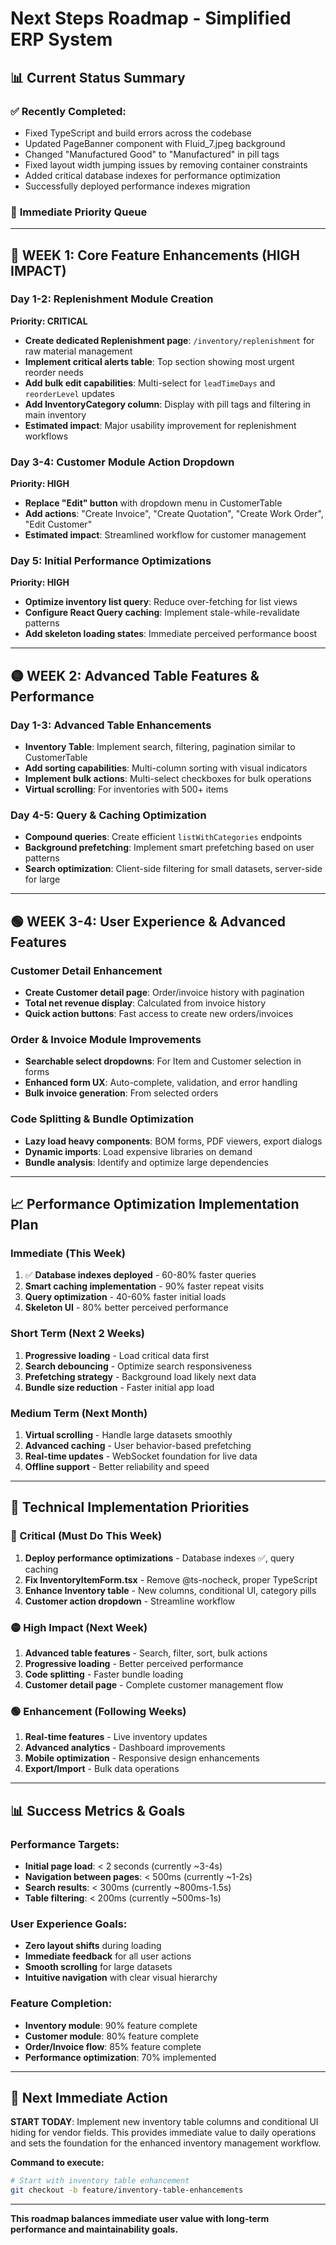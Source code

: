 # Next Steps Roadmap - Simplified ERP System

## 📊 **Current Status Summary**

### ✅ **Recently Completed:**
- Fixed TypeScript and build errors across the codebase
- Updated PageBanner component with Fluid_7.jpeg background
- Changed "Manufactured Good" to "Manufactured" in pill tags
- Fixed layout width jumping issues by removing container constraints
- Added critical database indexes for performance optimization
- Successfully deployed performance indexes migration

### 🎯 **Immediate Priority Queue**

---

## **🔴 WEEK 1: Core Feature Enhancements (HIGH IMPACT)**

### **Day 1-2: Replenishment Module Creation**
**Priority: CRITICAL** 
- **Create dedicated Replenishment page**: `/inventory/replenishment` for raw material management
- **Implement critical alerts table**: Top section showing most urgent reorder needs
- **Add bulk edit capabilities**: Multi-select for `leadTimeDays` and `reorderLevel` updates
- **Add InventoryCategory column**: Display with pill tags and filtering in main inventory
- **Estimated impact**: Major usability improvement for replenishment workflows

### **Day 3-4: Customer Module Action Dropdown**
**Priority: HIGH**
- **Replace "Edit" button** with dropdown menu in CustomerTable
- **Add actions**: "Create Invoice", "Create Quotation", "Create Work Order", "Edit Customer"
- **Estimated impact**: Streamlined workflow for customer management

### **Day 5: Initial Performance Optimizations**
**Priority: HIGH**
- **Optimize inventory list query**: Reduce over-fetching for list views
- **Configure React Query caching**: Implement stale-while-revalidate patterns
- **Add skeleton loading states**: Immediate perceived performance boost

---

## **🟡 WEEK 2: Advanced Table Features & Performance**

### **Day 1-3: Advanced Table Enhancements**
- **Inventory Table**: Implement search, filtering, pagination similar to CustomerTable
- **Add sorting capabilities**: Multi-column sorting with visual indicators
- **Implement bulk actions**: Multi-select checkboxes for bulk operations
- **Virtual scrolling**: For inventories with 500+ items

### **Day 4-5: Query & Caching Optimization**
- **Compound queries**: Create efficient `listWithCategories` endpoints
- **Background prefetching**: Implement smart prefetching based on user patterns
- **Search optimization**: Client-side filtering for small datasets, server-side for large

---

## **🟢 WEEK 3-4: User Experience & Advanced Features**

### **Customer Detail Enhancement**
- **Create Customer detail page**: Order/invoice history with pagination
- **Total net revenue display**: Calculated from invoice history
- **Quick action buttons**: Fast access to create new orders/invoices

### **Order & Invoice Module Improvements**
- **Searchable select dropdowns**: For Item and Customer selection in forms
- **Enhanced form UX**: Auto-complete, validation, and error handling
- **Bulk invoice generation**: From selected orders

### **Code Splitting & Bundle Optimization**
- **Lazy load heavy components**: BOM forms, PDF viewers, export dialogs
- **Dynamic imports**: Load expensive libraries on demand
- **Bundle analysis**: Identify and optimize large dependencies

---

## **📈 Performance Optimization Implementation Plan**

### **Immediate (This Week)**
1. ✅ **Database indexes deployed** - 60-80% faster queries
2. **Smart caching implementation** - 90% faster repeat visits
3. **Query optimization** - 40-60% faster initial loads
4. **Skeleton UI** - 80% better perceived performance

### **Short Term (Next 2 Weeks)**
1. **Progressive loading** - Load critical data first
2. **Search debouncing** - Optimize search responsiveness
3. **Prefetching strategy** - Background load likely next data
4. **Bundle size reduction** - Faster initial app load

### **Medium Term (Next Month)**
1. **Virtual scrolling** - Handle large datasets smoothly
2. **Advanced caching** - User behavior-based prefetching
3. **Real-time updates** - WebSocket foundation for live data
4. **Offline support** - Better reliability and speed

---

## **🔧 Technical Implementation Priorities**

### **🔴 Critical (Must Do This Week)**
1. **Deploy performance optimizations** - Database indexes ✅, query caching
2. **Fix InventoryItemForm.tsx** - Remove @ts-nocheck, proper TypeScript
3. **Enhance Inventory table** - New columns, conditional UI, category pills
4. **Customer action dropdown** - Streamline workflow

### **🟡 High Impact (Next Week)**
1. **Advanced table features** - Search, filter, sort, bulk actions
2. **Progressive loading** - Better perceived performance
3. **Code splitting** - Faster bundle loading
4. **Customer detail page** - Complete customer management flow

### **🟢 Enhancement (Following Weeks)**
1. **Real-time features** - Live inventory updates
2. **Advanced analytics** - Dashboard improvements
3. **Mobile optimization** - Responsive design enhancements
4. **Export/Import** - Bulk data operations

---

## **📊 Success Metrics & Goals**

### **Performance Targets:**
- **Initial page load**: < 2 seconds (currently ~3-4s)
- **Navigation between pages**: < 500ms (currently ~1-2s)
- **Search results**: < 300ms (currently ~800ms-1.5s)
- **Table filtering**: < 200ms (currently ~500ms-1s)

### **User Experience Goals:**
- **Zero layout shifts** during loading
- **Immediate feedback** for all user actions
- **Smooth scrolling** for large datasets
- **Intuitive navigation** with clear visual hierarchy

### **Feature Completion:**
- **Inventory module**: 90% feature complete
- **Customer module**: 80% feature complete
- **Order/Invoice flow**: 85% feature complete
- **Performance optimization**: 70% implemented

---

## **🚀 Next Immediate Action**

**START TODAY**: Implement new inventory table columns and conditional UI hiding for vendor fields. This provides immediate value to daily operations and sets the foundation for the enhanced inventory management workflow.

**Command to execute:**
```bash
# Start with inventory table enhancement
git checkout -b feature/inventory-table-enhancements
```

---

**This roadmap balances immediate user value with long-term performance and maintainability goals.** 